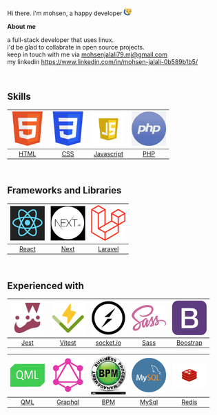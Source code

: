 Hi there. i'm mohsen, a happy developer<img src="./assets/hi.png" style="width:20px;height:20px;margin-left:3px;border-radius:50%">

**About me**

a full-stack developer that uses linux. <br />
i'd be glad to collabrate in open source projects. <br />
keep in touch with me via mohsenjalali79.mj@gmail.com <br />
my linkedin https://www.linkedin.com/in/mohsen-jalali-0b589b1b5/

<br />

## Skills

<a href="https://developer.mozilla.org/en-US/docs/Web/HTML"><img src="./assets/html.png" width='80px'/></a>  |  <a href="https://developer.mozilla.org/en-US/docs/Web/CSS"><img src="./assets/css.png" width='80px'/></a>  |  <a href="https://developer.mozilla.org/en-US/docs/Web/JavaScript"><img src="./assets/js.png" width='80px'/></a> |  <a href="https://www.php.net/"><img src="./assets/php.png" width='80px'/></a>
:-------------------------:|:-------------------------:|:-------------------------:|:-------------------------:
<a href="https://developer.mozilla.org/en-US/docs/Web/HTML">HTML</a> | <a href="https://developer.mozilla.org/en-US/docs/Web/CSS">CSS</a> | <a href="https://developer.mozilla.org/en-US/docs/Web/JavaScript">Javascript</a> | <a href="https://www.php.net/">PHP</a>

<br />

## Frameworks and Libraries

<a href="https://react.dev/"><img src="./assets/react.png" width='80px'/></a>  |  <a href="https://nextjs.org/"><img src="./assets/next.png" width='80px'/></a>  |  <a href="https://laravel.com/"><img src="./assets/laravel.png" width='80px'/></a>
:-------------------------:|:-------------------------:|:-------------------------:|
<a href="https://react.dev/">React</a> | <a href="https://nextjs.org/">Next</a> | <a href="https://laravel.com/">Laravel</a>

<br />

## Experienced with

<a href="https://jestjs.io/"><img src="./assets/jest.png" width='80px'/></a>  |  <a href="https://vitest.dev/"><img src="./assets/vitest.png" width='80px'/></a>  |  <a href="https://socket.io/"><img src="./assets/socket.png" width='80px'/></a> |  <a href="https://sass-lang.com/"><img src="./assets/sass.png" width='80px'/></a> |  <a href="https://getbootstrap.com/"><img src="./assets/bootstrap.png" width='80px'/></a>
:-------------------------:|:-------------------------:|:-------------------------:|:-------------------------:|:-------------------------:|
<a href="https://jestjs.io/">Jest</a> | <a href="https://vitest.dev/">Vitest | <a href="https://socket.io/">socket.io</a> | <a href="https://sass-lang.com/">Sass</a> | <a href="https://getbootstrap.com/">Boostrap</a>

<a href="https://doc.qt.io/qt-6/qtqml-index.html"><img src="./assets/qml.png" width='80px'/></a>  |  <a href="https://graphql.org/"><img src="./assets/qraphql.png" width='80px'/></a>  |  <a href="https://en.wikipedia.org/wiki/BPM"><img src="./assets/bpm.png" width='80px'/></a> |  <a href="https://www.mysql.com/"><img src="./assets/mysql.png" width='80px'/></a> |  <a href="https://redis.io/"><img src="./assets/redis.png" width='80px'/></a>
:-------------------------:|:-------------------------:|:-------------------------:|:-------------------------:|:-------------------------:|
<a href="https://doc.qt.io/qt-6/qtqml-index.html">QML</a> | <a href="https://graphql.org/">Graphql</a> | <a href="https://en.wikipedia.org/wiki/BPM">BPM</a> | <a href="https://www.mysql.com/">MySql</a> | <a href="https://redis.io/">Redis</a>
